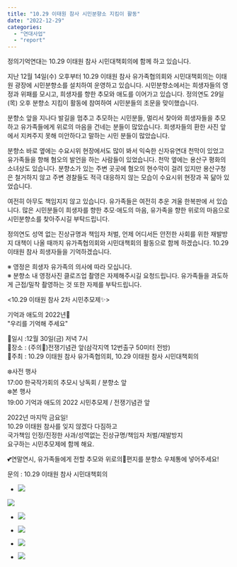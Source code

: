 ```yaml
---
title: "10.29 이태원 참사 시민분향소 지킴이 활동"
date: "2022-12-29"
categories: 
  - "연대사업"
  - "report"
---
```


정의기억연대는 10.29 이태원 참사 시민대책회의에 함께 하고 있습니다.

지난 12월 14일(수) 오후부터 10.29 이태원 참사 유가족협의회와 시민대책회의는 이태원 광장에 시민분향소를 설치하여 운영하고 있습니다. 시민분향소에서는 희생자들의 영정과 위패를 모시고, 희생자를 향한 추모와 애도를 이어가고 있습니다. 정의연도 29일(목) 오후 분향소 지킴이 활동에 참여하여 시민분들의 조문을 맞이했습니다.

분향소 앞을 지나다 발길을 멈추고 추모하는 시민분들, 멀리서 찾아와 희생자들을 추모하고 유가족들에게 위로의 마음을 건네는 분들이 많았습니다. 희생자들의 환한 사진 앞에서 지켜주지 못해 미안하다고 말하는 시민 분들이 많았습니다.

분향소 바로 옆에는 수요시위 현장에서도 많이 봐서 익숙한 신자유연대 천막이 있었고 유가족들을 향해 혐오의 발언을 하는 사람들이 있었습니다. 천막 옆에는 용산구 평화의 소녀상도 있습니다. 분향소가 있는 주변 곳곳에 혐오의 현수막이 걸려 있지만 용산구청은 철거하지 않고 주변 경찰들도 적극 대응하지 않는 모습이 수요시위 현장과 꼭 닮아 있었습니다.

여전히 아무도 책임지지 않고 있습니다. 유가족들은 여전히 추운 겨울 한복판에 서 있습니다. 많은 시민분들이 희생자를 향한 추모·애도의 마음, 유가족을 향한 위로의 마음으로 시민분향소를 찾아주시길 부탁드립니다.

정의연도 성역 없는 진상규명과 책임자 처벌, 언제 어디서든 안전한 사회를 위한 재발방지 대책이 나올 때까지 유가족협의회와 시민대책회의 활동으로 함께 하겠습니다. 10.29 이태원 참사 희생자들을 기억하겠습니다.

※ 영정은 희생자 유가족의 의사에 따라 모십니다.  
※ 분향소 내 영정사진 클로즈업 촬영은 자제해주시길 요청드립니다. 유가족들을 과도하게 근접/밀착 촬영하는 것 또한 자제를 부탁드립니다.

<10.29 이태원 참사 2차 시민추모제✨>

기억과 애도의 2022년🙏  
"우리를 기억해 주세요"

📌일시 :12월 30일(금) 저녁 7시  
📌장소 : (주의🚨)전쟁기념관 앞(삼각지역 12번출구 50미터 전방)  
📌주최 : 10.29 이태원 참사 유가족협의회, 10.29 이태원 참사 시민대책회의

❄️사전 행사  
17:00 한국작가회의 추모시 낭독회 / 분향소 앞  
❄️본 행사  
19:00 기억과 애도의 2022 시민추모제 / 전쟁기념관 앞

2022년 마지막 금요일!  
10.29 이태원 참사를 잊지 않겠다 다짐하고  
국가책임 인정/진정한 사과/성역없는 진상규명/책임자 처벌/재발방지  
요구하는 시민추모제에 함께 해요.

💕연말연시, 유가족들에게 전할 추모와 위로의💌편지를 분향소 우체통에 넣어주세요!

문의 : 10.29 이태원 참사 시민대책회의

- ![](https://womenandwar.net/kr/wp-content/uploads/2022/12/photo_2022-12-29_15-55-41-682x1024.jpg)
    

![](https://lh4.googleusercontent.com/z5DIc7kjRovC5vny1YzVES2GdGwpxoWElI3lNlLOBWNgVyVT4NWxq-q7-7mJupsmO8hTTpfabV96k6lBy2Q65fjSI2pvOMGl_cQe5Sbv7Sz4zNDPodDP0ierAVB4jpw28Wqc7T-nyz0T1371siOXZfGpiV1njaMz4YPhmeCdxH4ZJM-qtuZAd4N4yAs6hA)

- ![](https://womenandwar.net/kr/wp-content/uploads/2022/12/photo_2022-12-29_11-12-54-768x1024.jpg)
    
- ![](https://womenandwar.net/kr/wp-content/uploads/2022/12/photo_2022-12-29_11-38-10-1-531x1024.jpg)
    

- ![](https://womenandwar.net/kr/wp-content/uploads/2022/12/photo_2022-12-29_17-50-25-1-1024x768.jpg)
    
- ![](https://womenandwar.net/kr/wp-content/uploads/2022/12/photo_2022-12-29_11-12-28-1-1024x768.jpg)
